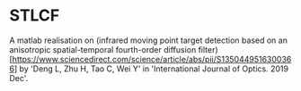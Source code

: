 # STLCF
A matlab realisation on (infrared moving point target detection based on an anisotropic spatial-temporal fourth-order diffusion filter)[https://www.sciencedirect.com/science/article/abs/pii/S1350449516300366]  by 'Deng L, Zhu H, Tao C, Wei Y' in 'International Journal of Optics. 2019 Dec'.
